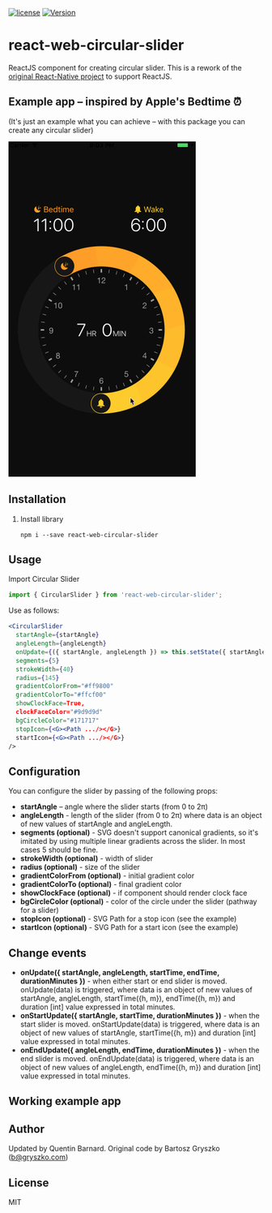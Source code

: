 [![license](https://img.shields.io/github/license/mashape/apistatus.svg)]()
[![Version](https://img.shields.io/npm/v/react-web-circular-slider.svg)](https://www.npmjs.com/package/react-web-circular-slider)

# react-web-circular-slider

ReactJS component for creating circular slider.
This is a rework of the [original React-Native project](https://github.com/bartgryszko/react-native-circular-slider) to support ReactJS.

## Example app – inspired by Apple's Bedtime :alarm_clock:

(It's just an example what you can achieve – with this package you can create any circular slider)

![image](screenshot.gif)

## Installation

1. Install library

    ```
    npm i --save react-web-circular-slider
    ```

## Usage

Import Circular Slider

```js
import { CircularSlider } from 'react-web-circular-slider';
```

Use as follows:

```jsx
<CircularSlider
  startAngle={startAngle}
  angleLength={angleLength}
  onUpdate={({ startAngle, angleLength }) => this.setState({ startAngle, angleLength })}
  segments={5}
  strokeWidth={40}
  radius={145}
  gradientColorFrom="#ff9800"
  gradientColorTo="#ffcf00"
  showClockFace=True,
  clockFaceColor="#9d9d9d"
  bgCircleColor="#171717"
  stopIcon={<G><Path .../></G>}
  startIcon={<G><Path .../></G>}
/>
```

## Configuration

You can configure the slider by passing of the following props:

-   **startAngle** – angle where the slider starts (from 0 to 2π)
-   **angleLength** - length of the slider (from 0 to 2π)
    where data is an object of new values of startAngle and angleLength.
-   **segments (optional)** - SVG doesn't support canonical gradients, so it's imitated by using multiple linear gradients across the slider. In most cases 5 should be fine.
-   **strokeWidth (optional)** - width of slider
-   **radius (optional)** - size of the slider
-   **gradientColorFrom (optional)** - initial gradient color
-   **gradientColorTo (optional)** - final gradient color
-   **showClockFace (optional)** - if component should render clock face
-   **bgCircleColor (optional)** - color of the circle under the slider (pathway for a slider)
-   **stopIcon (optional)** - SVG Path for a stop icon (see the example)
-   **startIcon (optional)** - SVG Path for a start icon (see the example)

## Change events

-   **onUpdate({ startAngle, angleLength, startTime, endTime, durationMinutes })** - when either start or end slider is moved. onUpdate(data) is triggered, where data is an object of new values of startAngle, angleLength, startTime({h, m}), endTime({h, m}) and duration [int] value expressed in total minutes.
-   **onStartUpdate({ startAngle, startTime, durationMinutes })** - when the start slider is moved. onStartUpdate(data) is triggered, where data is an object of new values of startAngle, startTime({h, m}) and duration [int] value expressed in total minutes.
-   **onEndUpdate({ angleLength, endTime, durationMinutes })** - when the end slider is moved. onEndUpdate(data) is triggered, where data is an object of new values of angleLength, endTime({h, m}) and duration [int] value expressed in total minutes.

## Working example app

## Author

Updated by Quentin Barnard.
Original code by Bartosz Gryszko (b@gryszko.com)

## License

MIT
